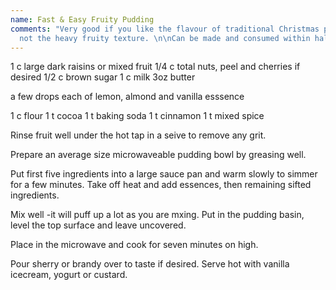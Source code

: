```yaml
---
name: Fast & Easy Fruity Pudding
comments: "Very good if you like the flavour of traditional Christmas pudding, but
  not the heavy fruity texture. \n\nCan be made and consumed within half an hour!"
---
```


1 c large dark raisins or mixed fruit
1/4 c total nuts, peel and cherries if desired
1/2 c brown sugar
1 c milk
3oz butter

a few drops each of lemon, almond and vanilla esssence 

1 c flour
1 t cocoa
1 t baking soda
1 t cinnamon
1 t mixed spice

Rinse fruit well under the hot tap in a seive to remove any grit.

Prepare an average size microwaveable pudding bowl by greasing well.

Put first five ingredients into a large sauce pan and warm slowly to simmer for a few minutes.  Take off heat and add essences, then remaining sifted ingredients.  

Mix well -it will puff up a lot as you are mxing. Put in the pudding basin, level the top surface and leave uncovered.

Place in the microwave and cook for seven minutes on high.

Pour sherry or brandy over to taste if desired.  Serve hot with vanilla icecream, yogurt or custard.

